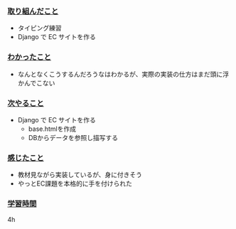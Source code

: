### <u>取り組んだこと</u>
- タイピング練習
- Django で EC サイトを作る

### <u>わかったこと</u>
-  なんとなくこうするんだろうなはわかるが、実際の実装の仕方はまだ頭に浮かんでこない

### <u>次やること</u>
- Django で EC サイトを作る
    - base.htmlを作成
    - DBからデータを参照し描写する

### <u>感じたこと</u>
- 教材見ながら実装しているが、身に付きそう
- やっとEC課題を本格的に手を付けられた
### <u>学習時間</u>
4h
